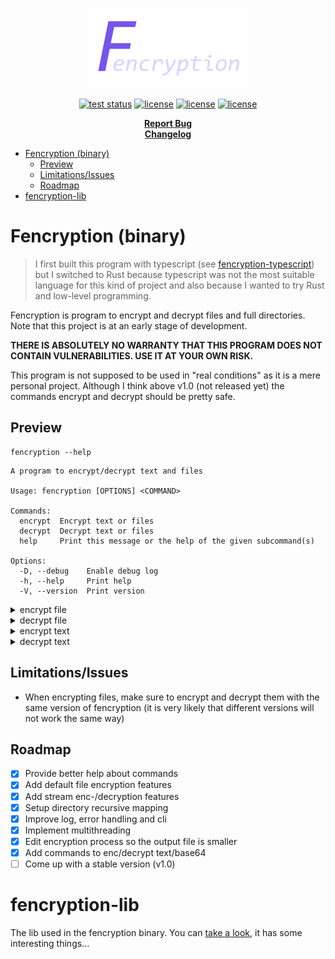 <p align="center">
  <a href="#readme">
    <img src="./docs/assets/logo.png" height="auto">
  </a>

  <p align="center">
    <a href="https://github.com/valflrt/fencryption-rust/actions/workflows/tests.yml"><img alt="test status" src="https://img.shields.io/github/actions/workflow/status/valflrt/fencryption-rust/tests.yml" /></a>
    <a href="https://docs.rs/fencryption/latest/fencryption_lib/"><img alt="license" src="https://img.shields.io/docsrs/fencryption" /></a>
    <a href="https://crates.io/crates/fencryption"><img alt="license" src="https://img.shields.io/crates/v/fencryption?color=informational" /></a>
    <a href="./LICENSE"><img alt="license" src="https://img.shields.io/github/license/valflrt/fencryption-rust" /></a>
  </p>

  <p align="center">
    <a href="https://github.com/valflrt/fencryption-rust/issues/new"><b>Report Bug</b></a>
    <br />
    <a href="https://github.com/valflrt/fencryption-rust/blob/master/CHANGELOG.md"><b>Changelog</b></a>
    <!-- <br />
    <a href="https://github.com/valflrt/fencryption-rust/releases"><b>Download</b></a> -->
  </p>
</p>

- [Fencryption (binary)](#fencryption-binary)
  - [Preview](#preview)
  - [Limitations/Issues](#limitationsissues)
  - [Roadmap](#roadmap)
- [fencryption-lib](#fencryption-lib)

# Fencryption (binary)

> I first built this program with typescript (see [fencryption-typescript](https://github.com/valflrt/fencryption-typescript)) but I switched to Rust because typescript was not the most suitable language for this kind of project and also because I wanted to try Rust and low-level programming.

Fencryption is program to encrypt and decrypt files and full directories. Note that this project is at an early stage of development.

**THERE IS ABSOLUTELY NO WARRANTY THAT THIS PROGRAM DOES NOT CONTAIN VULNERABILITIES. USE IT AT YOUR OWN RISK.**

This program is not supposed to be used in "real conditions" as it is a mere personal project. Although I think above v1.0 (not released yet) the commands encrypt and decrypt should be pretty safe.

## Preview

```
fencryption --help
```

```
A program to encrypt/decrypt text and files

Usage: fencryption [OPTIONS] <COMMAND>

Commands:
  encrypt  Encrypt text or files
  decrypt  Decrypt text or files
  help     Print this message or the help of the given subcommand(s)

Options:
  -D, --debug    Enable debug log
  -h, --help     Print help
  -V, --version  Print version
```

<details>
  <summary>encrypt file</summary>

```
fencryption encrypt file --help
```

```
Encrypt files and directories

Usage: fencryption encrypt file [OPTIONS] <PATHS>...

Arguments:
  <PATHS>...  Paths of the files to encrypt

Options:
  -o, --output-path <OUTPUT_PATH>  Set output path (only supported when one input path is provided)
  -O, --overwrite                  Overwrite output
  -d, --delete-original            Delete original files after encrypting
  -D, --debug                      Enable debug log
  -h, --help                       Print help
```

</details>

<details>
  <summary>decrypt file</summary>

```
fencryption decrypt file --help
```

```
Decrypt files and directories

Usage: fencryption decrypt file [OPTIONS] <PATHS>...

Arguments:
  <PATHS>...  Paths of files to encrypt

Options:
  -o, --output-path <OUTPUT_PATH>  Set output path (only supported when one input path is provided)
  -O, --overwrite                  Overwrite output
  -d, --delete-encrypted           Delete encrypted files after decrypting
  -D, --debug                      Enable debug log
  -h, --help                       Print help
```

</details>

<details>
  <summary>encrypt text</summary>

```
fencryption encrypt text --help
```

```
Encrypt text

Usage: fencryption encrypt text [OPTIONS] <TEXT>

Arguments:
  <TEXT>  Text to encrypt

Options:
  -D, --debug  Enable debug log
  -h, --help   Print help
```

</details>

<details>
  <summary>decrypt text</summary>

```
fencryption decrypt text --help
```

```
Decrypt text

Usage: fencryption decrypt text [OPTIONS] <ENCRYPTED>

Arguments:
  <ENCRYPTED>  Text to decrypt (base64 encoded)

Options:
  -D, --debug  Enable debug log
  -h, --help   Print help
```

</details>

## Limitations/Issues

<!-- - Pack files can get pretty huge therefore it is possible that they exceed the maximum file size of some file systems (for example the maximum file size of fat32 is 4GB). -->

- When encrypting files, make sure to encrypt and decrypt them with the same version of fencryption (it is very likely that different versions will not work the same way)

## Roadmap

- [x] Provide better help about commands
- [x] Add default file encryption features
- [x] Add stream enc-/decryption features
- [x] Setup directory recursive mapping
- [x] Improve log, error handling and cli
- [x] Implement multithreading
- [x] Edit encryption process so the output file is smaller
- [x] Add commands to enc/decrypt text/base64
- [ ] Come up with a stable version (v1.0)

<!-- ## Ideas

> things that **_could_** be added in the future

- Packing: makes a file with all the files packed inside (a pack) that is then encrypted
  - Command `pack create` creates a pack from the contents of specified directory
  - Command `pack update` creates a directory where decrypted files (from the encrypted "pack") appear, you can then choose to update the pack with the changes made in the directory or to discard them
  - Command `pack extract` extracts pack to the specified directory -->

# fencryption-lib

The lib used in the fencryption binary. You can [take a look](https://docs.rs/fencryption/latest/fencryption_lib/), it has some interesting things...
